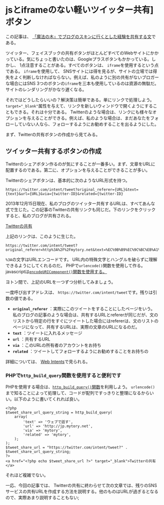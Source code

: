 # jsとiframeのない軽いツイッター共有]ボタン

この記事は、 [「魔法の木」でブログのスキンに行くとした経験を共有する文](http://jp.mytory.net/?tag=%eb%a7%88%eb%b2%95-%eb%82%98%eb%ac%b4-%ed%85%8c%eb%a7%88)である。

ツイッター、フェイスブックの共有ボタンがほとんどすべてのWebサイトにかかっている。気にちょっと書いたのは、Googleプラスボタンもかかっている。しかし、 1点注意することがある。すべてのボタンは、 `iframe`を使用するという点である。 `iframe`を使用して、 SNSサイトには得を見るが、サイトの立場では得失をよく判断しなければならない。例えば、私のように別の共有がないブロガーな場合にはSNS 3つのボタンの` iframe `を三本も使用しているのは資源の無駄だ。サイトのレンダリングがかなり遅くなる。

それではどうしたらいいの？解決策は簡単である。単にリンクで処理しよう。 `target="_blank"`属性を与えて、リンクを新しいウィンドウで開くようにすることもできる。それは十分である。 Twitterのような場合は、リンクにも様々なオプションを与えることができる。例えば、私のような場合は、まだあなたをフォローしていない人なら、フォローするようにお勧めすることを出るようにした。

まず、Twitterの共有ボタンの作成から見てみる。

## ツイッター共有するボタンの作成 ##

Twitterのシェアボタン作るのが気にすることが一番多い。まず、文章をURLに配置するのである。第二に、オプションを与えることができることが多い。

Twitterのシェアボタンは、基本的に次のようなURL形式を持つ。

	https://twitter.com/intent/tweet?original_referer={URL}&text={text}&url={URL}&via={twitter-ID}&related={twitter-ID}

2013年12月15日現在、私のブログのツイッター共有するURLは、すべてあんな式で生じた。この記事のTwitterの共有リンクも同じだ。下のリンクをクリックすると、私のブログが共有される。

[Twitterの共有](https://twitter.com/intent/tweet?original_referer=http%3A%2F%2Fmytory.net&text=%EC%9B%B9%EC%9C%BC%EB%A1%9C%20%EB%A7%90%ED%95%98%EA%B8%B0&url=http%3A%2F%2Fmytory.net&via=mytory&related=mytory)

上記のリンクは、このように生じた。

	https://twitter.com/intent/tweet?original_referer=http%3A%2F%2Fmytory.net&text=%EC%9B%B9%EC%9C%BC%EB%A1%9C%20%EB%A7%90%ED%95%98%EA%B8%B0&url=http%3A%2F%2Fmytory.net&via=mytory&related=mytory

`%3A`の文字はURLエンコードです。 URL内の特殊文字とハングルを破らずに理解できるようにしてくれるのだ。 PHPで`urlencode()`関数を使用して作る。 javascriptは[`encodeURIComponent()`関数を使用する。](http://xkr.us/articles/javascript/encode-compare/)

ヨトン間で、上記のURLを一つずつ分析してみましょう。

一度呼び出すアドレスは、 `https://twitter.com/intent/tweet`です。残りは引数の値である。

* __`original_referer`__ ：実際にこのツイートをすることにしたページをいう。私のブログの記事のような場合は、共有するURLとrefererが同じだが、文のリストから特定の行をすぐにツイートした場合にはrefererは、文のリストのページになって、共有するURLは、実際の文章のURLになるのだ。
* __`text`__ ：ツイートに入れるメッセージ
* __`url`__ ：共有するURL
* __`via`__ ：このURLの所有者のアカウントをお持ち
* __`related`__ ：ツイートしてフォローするようにお勧めすることをお持ちの

詳細については、 [Web Intents](https://dev.twitter.com/docs/intents)で見られる。

### PHPで`http_build_query`関数を使用すると便利です

PHPを使用する場合は、[`http_build_query()`関数](http://www.php.net/http_build_query)を利用しよう。 `urlencode()`まで知ることによって処理して、コードが配列ですっきりと整理になるからいい。以下のように書いてくれれば良い。

	<?php
	$tweet_share_url_query_string = http_build_query(
		array(
			'text' => 'ウェブで話す',
			'url' => 'http://jp.mytory.net',
			'via' => 'mytory',
			'related' => 'mytory',
		);
	);
	$tweet_share_url = "https://twitter.com/intent/tweet?" . $tweet_share_url_query_string;
	?>
	<a href="<?php echo $tweet_share_url ?>" target="_blank">Twitterの共有</a>

それほど複雑でない。

一応、今回の記事では、 Twitterの共有に終わらせて次の文章では、残りのSNSサービスの共有URLを作成する方法を説明する。他のものはURLが過ぎるとなるので、実際あまり説明することもない;
